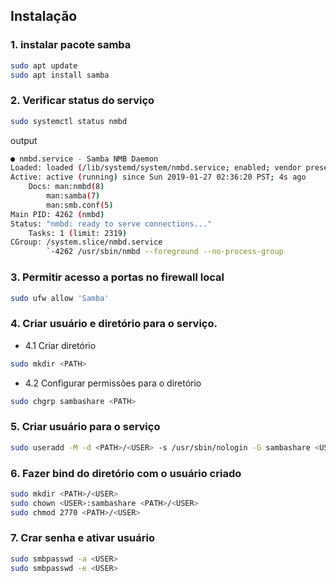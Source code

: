 ## Instalação

### 1. instalar pacote samba
```sh
sudo apt update
sudo apt install samba
```

### 2. Verificar status do serviço
```sh
sudo systemctl status nmbd
```

output
```sh
● nmbd.service - Samba NMB Daemon
Loaded: loaded (/lib/systemd/system/nmbd.service; enabled; vendor preset: enabled)
Active: active (running) since Sun 2019-01-27 02:36:20 PST; 4s ago
    Docs: man:nmbd(8)
        man:samba(7)
        man:smb.conf(5)
Main PID: 4262 (nmbd)
Status: "nmbd: ready to serve connections..."
    Tasks: 1 (limit: 2319)
CGroup: /system.slice/nmbd.service
        `-4262 /usr/sbin/nmbd --foreground --no-process-group
```

### 3. Permitir acesso a portas no firewall local
```sh
sudo ufw allow 'Samba'
```

### 4. Criar usuário e diretório para o serviço.
* 4.1 Criar diretório
```sh
sudo mkdir <PATH>
```
* 4.2 Configurar permissões para o diretório
```sh
sudo chgrp sambashare <PATH>
```

### 5. Criar usuário para o serviço
```sh
sudo useradd -M -d <PATH>/<USER> -s /usr/sbin/nologin -G sambashare <USER>
```

### 6. Fazer bind do diretório com o usuário criado
```sh
sudo mkdir <PATH>/<USER>
sudo chown <USER>:sambashare <PATH>/<USER>
sudo chmod 2770 <PATH>/<USER>
```

### 7. Crar senha e ativar usuário
```sh
sudo smbpasswd -a <USER>
sudo smbpasswd -e <USER>
```